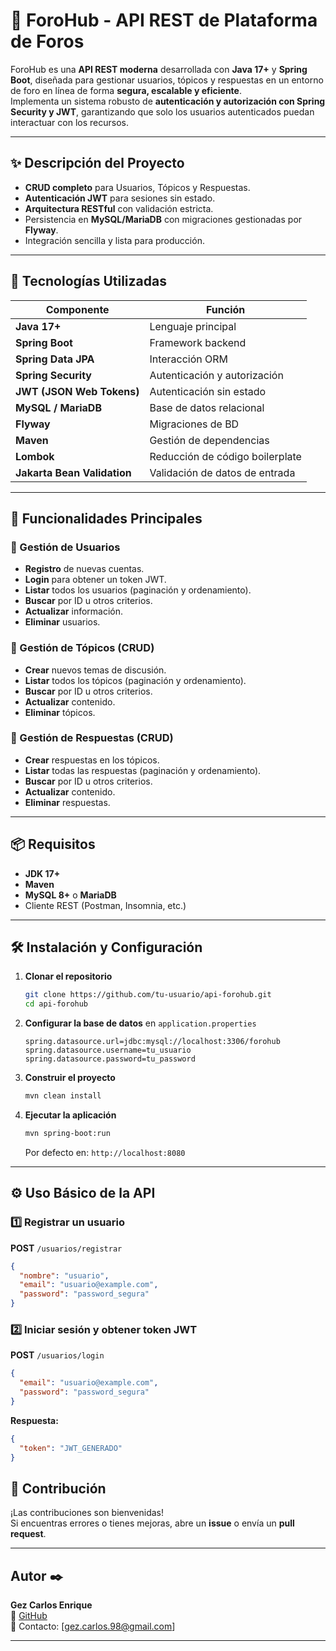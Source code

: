 # 🚀 ForoHub - API REST de Plataforma de Foros

ForoHub es una **API REST moderna** desarrollada con **Java 17+** y **Spring Boot**, diseñada para gestionar usuarios, tópicos y respuestas en un entorno de foro en línea de forma **segura, escalable y eficiente**.  
Implementa un sistema robusto de **autenticación y autorización con Spring Security y JWT**, garantizando que solo los usuarios autenticados puedan interactuar con los recursos.

---

## ✨ Descripción del Proyecto

- **CRUD completo** para Usuarios, Tópicos y Respuestas.  
- **Autenticación JWT** para sesiones sin estado.  
- **Arquitectura RESTful** con validación estricta.  
- Persistencia en **MySQL/MariaDB** con migraciones gestionadas por **Flyway**.  
- Integración sencilla y lista para producción.

---

## 🌟 Tecnologías Utilizadas

| Componente                    | Función |
|--------------------------------|---------|
| **Java 17+**                   | Lenguaje principal |
| **Spring Boot**                | Framework backend |
| **Spring Data JPA**            | Interacción ORM |
| **Spring Security**            | Autenticación y autorización |
| **JWT (JSON Web Tokens)**      | Autenticación sin estado |
| **MySQL / MariaDB**            | Base de datos relacional |
| **Flyway**                     | Migraciones de BD |
| **Maven**                      | Gestión de dependencias |
| **Lombok**                     | Reducción de código boilerplate |
| **Jakarta Bean Validation**    | Validación de datos de entrada |

---

## 🚀 Funcionalidades Principales

### 👥 Gestión de Usuarios
- **Registro** de nuevas cuentas.  
- **Login** para obtener un token JWT.  
- **Listar** todos los usuarios (paginación y ordenamiento).  
- **Buscar** por ID u otros criterios.  
- **Actualizar** información.  
- **Eliminar** usuarios.

### 💬 Gestión de Tópicos (CRUD)
- **Crear** nuevos temas de discusión.  
- **Listar** todos los tópicos (paginación y ordenamiento).  
- **Buscar** por ID u otros criterios.  
- **Actualizar** contenido.  
- **Eliminar** tópicos.

### 💭 Gestión de Respuestas (CRUD)
- **Crear** respuestas en los tópicos.  
- **Listar** todas las respuestas (paginación y ordenamiento).  
- **Buscar** por ID u otros criterios.  
- **Actualizar** contenido.  
- **Eliminar** respuestas.

---

## 📦 Requisitos

- **JDK 17+**  
- **Maven**  
- **MySQL 8+** o **MariaDB**  
- Cliente REST (Postman, Insomnia, etc.)

---

## 🛠️ Instalación y Configuración

1. **Clonar el repositorio**
   ```bash
   git clone https://github.com/tu-usuario/api-forohub.git
   cd api-forohub
   ```

2. **Configurar la base de datos** en `application.properties`
   ```properties
   spring.datasource.url=jdbc:mysql://localhost:3306/forohub
   spring.datasource.username=tu_usuario
   spring.datasource.password=tu_password
   ```

3. **Construir el proyecto**
   ```bash
   mvn clean install
   ```

4. **Ejecutar la aplicación**
   ```bash
   mvn spring-boot:run
   ```
   Por defecto en: `http://localhost:8080`

---

## ⚙️ Uso Básico de la API

### 1️⃣ Registrar un usuario
**POST** `/usuarios/registrar`
```json
{
  "nombre": "usuario",
  "email": "usuario@example.com",
  "password": "password_segura"
}
```

### 2️⃣ Iniciar sesión y obtener token JWT
**POST** `/usuarios/login`
```json
{
  "email": "usuario@example.com",
  "password": "password_segura"
}
```
**Respuesta:**
```json
{
  "token": "JWT_GENERADO"
}
```

## 🤝 Contribución
¡Las contribuciones son bienvenidas!  
Si encuentras errores o tienes mejoras, abre un **issue** o envía un **pull request**.


---

## Autor ✒️

**Gez Carlos Enrique**  
📌 [GitHub](https://github.com/gezcarlos22)  
📧 Contacto: [gez.carlos.98@gmail.com]

---


